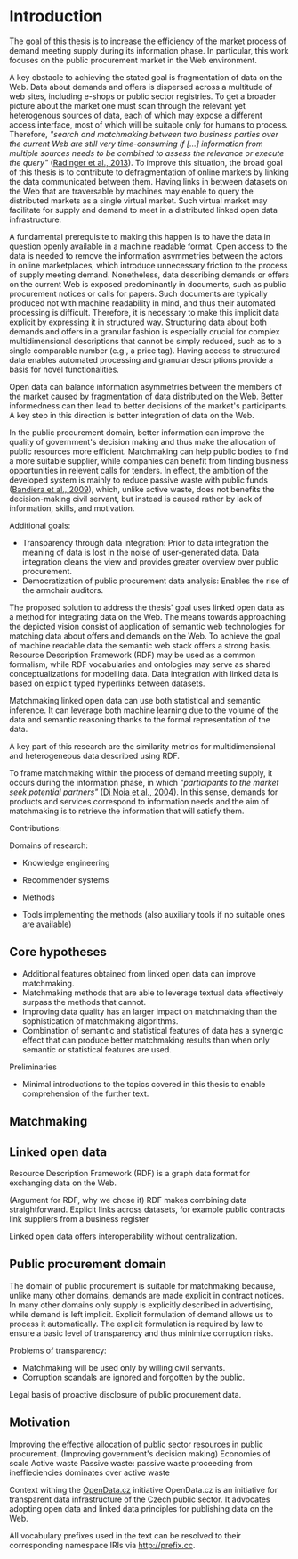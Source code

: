 # Introduction

<!--
Explain why a more precise title would be "Matchmaking public procurement linked open data".
Explain why such a significant share of the dissertation is devoted to data preparation.
-->

The goal of this thesis is to increase the efficiency of the market process of demand meeting supply during its information phase.
In particular, this work focuses on the public procurement market in the Web environment. 

A key obstacle to achieving the stated goal is fragmentation of data on the Web.
Data about demands and offers is dispersed across a multitude of web sites, including e-shops or public sector registries. 
To get a broader picture about the market one must scan through the relevant yet heterogenous sources of data, each of which may expose a different access interface, most of which will be suitable only for humans to process.
Therefore, *"search and matchmaking between two business parties over the current Web are still very time-consuming if [...] information from multiple sources needs to be combined to assess the relevance or execute the query"* ([Radinger et al., 2013](#Radinger2013)).
To improve this situation, the broad goal of this thesis is to contribute to defragmentation of online markets by linking the data communicated between them.
Having links in between datasets on the Web that are traversable by machines may enable to query the distributed markets as a single virtual market.
Such virtual market may facilitate for supply and demand to meet in a distributed linked open data infrastructure.

A fundamental prerequisite to making this happen is to have the data in question openly available in a machine readable format.
Open access to the data is needed to remove the information asymmetries between the actors in online marketplaces, which introduce unnecessary friction to the process of supply meeting demand.
Nonetheless, data describing demands or offers on the current Web is exposed predominantly in documents, such as public procurement notices or calls for papers.
Such documents are typically produced not with machine readability in mind, and thus their automated processing is difficult.
Therefore, it is necessary to make this implicit data explicit by expressing it in structured way.
Structuring data about both demands and offers in a granular fashion is especially crucial for complex multidimensional descriptions that cannot be simply reduced, such as to a single comparable number (e.g., a price tag).
Having access to structured data enables automated processing and granular descriptions provide a basis for novel functionalities.

Open data can balance information asymmetries between the members of the market caused by fragmentation of data distributed on the Web.
Better informedness can then lead to better decisions of the market's participants.
A key step in this direction is better integration of data on the Web.

In the public procurement domain, better information can improve the quality of government's decision making and thus make the allocation of public resources more efficient.
Matchmaking can help public bodies to find a more suitable supplier, while companies can benefit from finding business opportunities in relevent calls for tenders.
In effect, the ambition of the developed system is mainly to reduce passive waste with public funds ([Bandiera et al., 2009](#Bandiera2009)), which, unlike active waste, does not benefits the decision-making civil servant, but instead is caused rather by lack of information, skills, and motivation.

Additional goals:

* Transparency through data integration: Prior to data integration the meaning of data is lost in the noise of user-generated data. Data integration cleans the view and provides greater overview over public procurement.
* Democratization of public procurement data analysis: Enables the rise of the armchair auditors.

The proposed solution to address the thesis' goal uses linked open data as a method for integrating data on the Web.
The means towards approaching the depicted vision consist of application of semantic web technologies for matching data about offers and demands on the Web.
To achieve the goal of machine readable data the semantic web stack offers a strong basis.
Resource Description Framework (RDF) may be used as a common formalism, while RDF vocabularies and ontologies may serve as shared conceptualizations for modelling data.
Data integration with linked data is based on explicit typed hyperlinks between datasets.

Matchmaking linked open data can use both statistical and semantic inference.
It can leverage both machine learning due to the volume of the data and semantic reasoning thanks to the formal representation of the data.

A key part of this research are the similarity metrics for multidimensional and heterogeneous data described using RDF.

To frame matchmaking within the process of demand meeting supply, it occurs during the information phase, in which *"participants to the market seek potential partners"* ([Di Noia et al., 2004](#DiNoia2004)).
In this sense, demands for products and services correspond to information needs and the aim of matchmaking is to retrieve the information that will satisfy them.

Contributions: <!-- They are also in the conclusions. -->

Domains of research:

* Knowledge engineering
* Recommender systems

* Methods
* Tools implementing the methods (also auxiliary tools if no suitable ones are available)

## Core hypotheses

* Additional features obtained from linked open data can improve matchmaking.
* Matchmaking methods that are able to leverage textual data effectively surpass the methods that cannot.
* Improving data quality has an larger impact on matchmaking than the sophistication of matchmaking algorithms.
* Combination of semantic and statistical features of data has a synergic effect that can produce better matchmaking results than when only semantic or statistical features are used.

Preliminaries
- Minimal introductions to the topics covered in this thesis to enable comprehension of the further text.

## Matchmaking

## Linked open data

<!--
Semantic web technologies
Linked data principles
The open definition
-->

Resource Description Framework (RDF) is a graph data format for exchanging data on the Web.

(Argument for RDF, why we chose it)
RDF makes combining data straightforward.
Explicit links across datasets, for example public contracts link suppliers from a business register

Linked open data offers interoperability without centralization.

## Public procurement domain

The domain of public procurement is suitable for matchmaking because, unlike many other domains, demands are made explicit in contract notices.
In many other domains only supply is explicitly described in advertising, while demand is left implicit.
Explicit formulation of demand allows us to process it automatically.
The explicit formulation is required by law to ensure a basic level of transparency and thus minimize corruption risks.

Problems of transparency:

- Matchmaking will be used only by willing civil servants.
- Corruption scandals are ignored and forgotten by the public.

Legal basis of proactive disclosure of public procurement data.

## Motivation

Improving the effective allocation of public sector resources in public procurement. (Improving government's decision making)
Economies of scale
Active waste
Passive waste: passive waste proceeding from ineffieciencies dominates over active waste

Context withing the [OpenData.cz](http://opendata.cz) initiative
OpenData.cz is an initiative for transparent data infrastructure of the Czech public sector.
It advocates adopting open data and linked data principles for publishing data on the Web.

All vocabulary prefixes used in the text can be resolved to their corresponding namespace IRIs via <http://prefix.cc>.
